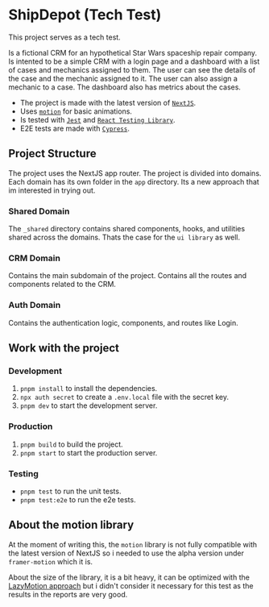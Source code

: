 # ShipDepot (Tech Test)
This project serves as a tech test.

Is a fictional CRM for an hypothetical Star Wars spaceship repair company. Is intented to be a simple CRM with a login page and a dashboard with a list of cases and mechanics assigned to them. The user can see the details of the case and the mechanic assigned to it. The user can also assign a mechanic to a case. The dashboard also has metrics about the cases.

- The project is made with the latest version of [`NextJS`](https://nextjs.org/).
- Uses [`motion`](https://motion.dev/) for basic animations.
- Is tested with [`Jest`](https://jestjs.io/) and [`React Testing Library`](https://testing-library.com/docs/react-testing-library/intro/).
- E2E tests are made with [`Cypress`](https://www.cypress.io/).

## Project Structure
The project uses the NextJS app router. The project is divided into domains. Each domain has its own folder in the `app` directory. Its a new approach that im interested in trying out.

### Shared Domain
The `_shared` directory contains shared components, hooks, and utilities shared across the domains. Thats the case for the `ui library` as well.

### CRM Domain
Contains the main subdomain of the project. Contains all the routes and components related to the CRM.

### Auth Domain
Contains the authentication logic, components, and routes like Login.

## Work with the project

### Development
1. `pnpm install` to install the dependencies.
2. `npx auth secret` to create a `.env.local` file with the secret key.
3. `pnpm dev` to start the development server.

### Production
1. `pnpm build` to build the project.
2. `pnpm start` to start the production server.

### Testing
- `pnpm test` to run the unit tests.
- `pnpm test:e2e` to run the e2e tests.

## About the motion library
At the moment of writing this, the `motion` library is not fully compatible with the latest version of NextJS so i needed to use the alpha version under `framer-motion` which it is.

About the size of the library, it is a bit heavy, it can be optimized with the [LazyMotion approach](https://motion.dev/docs/react-lazy-motion) but i didn't consider it necessary for this test as the results in the reports are very good.